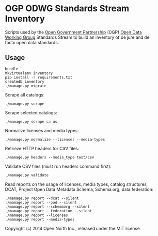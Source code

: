 # OGP ODWG Standards Stream Inventory

Scripts used by the [Open Government Partnership](http://www.opengovpartnership.org/) (OGP) [Open Data Working Group](http://www.opengovpartnership.org/get-involved/join-working-group) Standards Stream to build an inventory of de jure and de facto open data standards.

## Usage

    bundle
    mkvirtualenv inventory
    pip install -r requirements.txt
    createdb inventory
    ./manage.py migrate

Scrape all catalogs:

    ./manage.py scrape

Scrape selected catalogs:

    ./manage.py scrape ca us

Normalize licenses and media types:

    ./manage.py normalize --licenses --media-types

Retrieve HTTP headers for CSV files:

    ./manage.py headers --media_type text/csv

Validate CSV files (must run headers command first):

    ./manage.py validate

Read reports on the usage of licenses, media types, catalog structures, DCAT, Project Open Data Metadata Schema, Schema.org, data federation:

    ./manage.py report --dcat --silent
    ./manage.py report --pod --silent
    ./manage.py report --schemaorg --silent
    ./manage.py report --federation --silent
    ./manage.py report --licenses
    ./manage.py report --media-types

Copyright (c) 2014 Open North Inc., released under the MIT license
